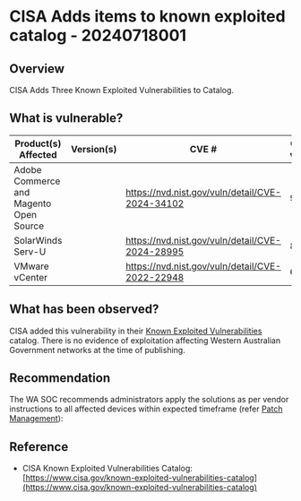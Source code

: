 # CISA Adds items to known exploited catalog - 20240718001

## Overview

CISA Adds Three Known Exploited Vulnerabilities to Catalog.

## What is vulnerable?

| Product(s) Affected                    | Version(s) | CVE #                                             | CVSS v4/v3 | Severity |
| -------------------------------------- | ---------- | ------------------------------------------------- | ---------- | -------- |
| Adobe Commerce and Magento Open Source |            | <https://nvd.nist.gov/vuln/detail/CVE-2024-34102> | 9.8        | Critical |
| SolarWinds Serv-U                      |            | <https://nvd.nist.gov/vuln/detail/CVE-2024-28995> | 8.6        | High     |
| VMware vCenter                         |            | <https://nvd.nist.gov/vuln/detail/CVE-2022-22948> | 6.5        | Medium   |

## What has been observed?

CISA added this vulnerability in their [Known Exploited Vulnerabilities](https://www.cisa.gov/known-exploited-vulnerabilities-catalog) catalog. There is no evidence of exploitation affecting Western Australian Government networks at the time of publishing.

## Recommendation

The WA SOC recommends administrators apply the solutions as per vendor instructions to all affected devices within expected timeframe (refer [Patch Management](../guidelines/patch-management.md)):

## Reference

- CISA Known Exploited Vulnerabilities Catalog:  [https://www.cisa.gov/known-exploited-vulnerabilities-catalog](https://www.cisa.gov/known-exploited-vulnerabilities-catalog)
